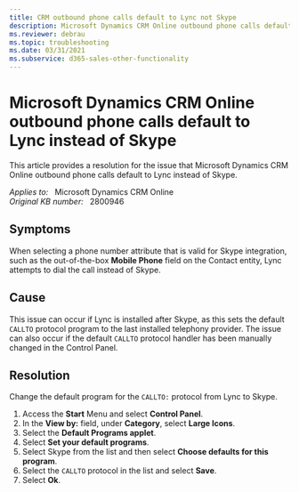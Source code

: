 ```yaml
---
title: CRM outbound phone calls default to Lync not Skype
description: Microsoft Dynamics CRM Online outbound phone calls default to Lync instead of Skype. Provides a resolution.
ms.reviewer: debrau
ms.topic: troubleshooting
ms.date: 03/31/2021
ms.subservice: d365-sales-other-functionality
---
```

# Microsoft Dynamics CRM Online outbound phone calls default to Lync instead of Skype

This article provides a resolution for the issue that Microsoft Dynamics CRM Online outbound phone calls default to Lync instead of Skype.

_Applies to:_ &nbsp; Microsoft Dynamics CRM Online  
_Original KB number:_ &nbsp; 2800946

## Symptoms

When selecting a phone number attribute that is valid for Skype integration, such as the out-of-the-box **Mobile Phone** field on the Contact entity, Lync attempts to dial the call instead of Skype.

## Cause

This issue can occur if Lync is installed after Skype, as this sets the default `CALLTO` protocol program to the last installed telephony provider. The issue can also occur if the default `CALLTO` protocol handler has been manually changed in the Control Panel.

## Resolution

Change the default program for the `CALLTO:` protocol from Lync to Skype.

1. Access the **Start** Menu and select **Control Panel**.
2. In the **View by:** field, under **Category**, select **Large Icons**.
3. Select the **Default Programs applet**.
4. Select **Set your default programs**.
5. Select Skype from the list and then select **Choose defaults for this program**.
6. Select the `CALLTO` protocol in the list and select **Save**.
7. Select **Ok**.
